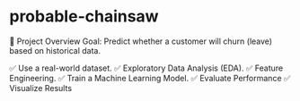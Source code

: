 # probable-chainsaw

📌 Project Overview
Goal: Predict whether a customer will churn (leave) based on historical data.

✅ Use a real-world dataset.
✅ Exploratory Data Analysis (EDA).
✅ Feature Engineering.
✅ Train a Machine Learning Model.
✅ Evaluate Performance
✅ Visualize Results
